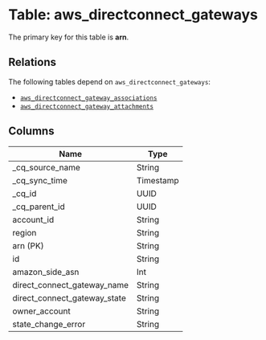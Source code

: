 # Table: aws_directconnect_gateways



The primary key for this table is **arn**.

## Relations
The following tables depend on `aws_directconnect_gateways`:
  - [`aws_directconnect_gateway_associations`](aws_directconnect_gateway_associations.md)
  - [`aws_directconnect_gateway_attachments`](aws_directconnect_gateway_attachments.md)

## Columns
| Name          | Type          |
| ------------- | ------------- |
|_cq_source_name|String|
|_cq_sync_time|Timestamp|
|_cq_id|UUID|
|_cq_parent_id|UUID|
|account_id|String|
|region|String|
|arn (PK)|String|
|id|String|
|amazon_side_asn|Int|
|direct_connect_gateway_name|String|
|direct_connect_gateway_state|String|
|owner_account|String|
|state_change_error|String|